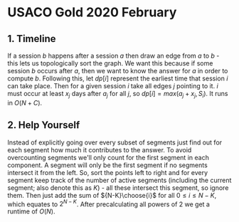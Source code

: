 # USACO Gold 2020 February

## 1. Timeline
If a session $b$ happens after a session $a$ then draw an edge from $a$ to $b$ - this lets us topologically sort the graph. We want this because if some session $b$ occurs after $a$, then we want to know the answer for $a$ in order to compute $b$. Following this, let $dp[i]$ represent the earliest time that session $i$ can take place. Then for a given session $i$ take all edges $j$ pointing to it. $i$ must occur at least $x_j$ days after $a_j$ for all $j$, so $dp[i] = max(a_j+x_j,S_i)$. It runs in $O(N+C)$.

## 2. Help Yourself
Instead of explicitly going over every subset of segments just find out for each segment how much it contributes to the answer. To avoid overcounting segments we'll only count for the first segment in each component. A segment will only be the first segment if no segments intersect it from the left. So, sort the points left to right and for every segment keep track of the number of active segments (including the current segment; also denote this as $K$) - all these intersect this segment, so ignore them. Then just add the sum of ${N-K}\choose{i}$ for all $0\le i\le N-K$, which equates to $2^{N-K}$. After precalculating all powers of $2$ we get a runtime of $O(N)$.